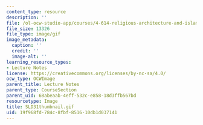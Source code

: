 ```yaml
---
content_type: resource
description: ''
file: /ol-ocw-studio-app/courses/4-614-religious-architecture-and-islamic-cultures-fall-2002/19f968fd784c8fbf851610db1d037141_SLD31thumbnail.gif
file_size: 13326
file_type: image/gif
image_metadata:
  caption: ''
  credit: ''
  image-alt: ''
learning_resource_types:
- Lecture Notes
license: https://creativecommons.org/licenses/by-nc-sa/4.0/
ocw_type: OCWImage
parent_title: Lecture Notes
parent_type: CourseSection
parent_uid: 68abeaab-4eff-532c-e858-18d3ffb567bd
resourcetype: Image
title: SLD31thumbnail.gif
uid: 19f968fd-784c-8fbf-8516-10db1d037141
---
```

